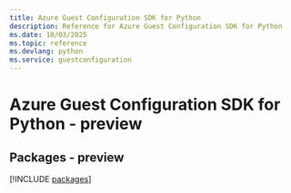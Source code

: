 ```yaml
---
title: Azure Guest Configuration SDK for Python
description: Reference for Azure Guest Configuration SDK for Python
ms.date: 10/03/2025
ms.topic: reference
ms.devlang: python
ms.service: guestconfiguration
---
```

# Azure Guest Configuration SDK for Python - preview
## Packages - preview
[!INCLUDE [packages](guest-configuration-index.md)]
